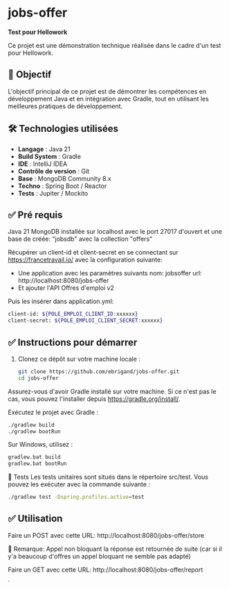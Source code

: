 # jobs-offer

**Test pour Hellowork**

Ce projet est une démonstration technique réalisée dans le cadre d'un test pour Hellowork.

## 🚀 Objectif

L'objectif principal de ce projet est de démontrer les compétences en développement Java et en intégration avec Gradle, tout en utilisant les meilleures pratiques de développement.

## 🛠️ Technologies utilisées

- **Langage** : Java 21
- **Build System** : Gradle
- **IDE** : IntelliJ IDEA
- **Contrôle de version** : Git
- **Base** : MongoDB Community 8.x
- **Techno** : Spring Boot / Reactor
- **Tests** : Jupiter / Mockito

## ✅ Pré requis

Java 21
MongoDB installée sur localhost avec le port 27017 d'ouvert et une base de créée: "jobsdb" avec la collection "offers"

Récupérer un client-id et client-secret en se connectant sur https://francetravail.io/ avec la configuration suivante:
- Une application avec les paramètres suivants nom: jobsoffer url: http://localhost:8080/jobs-offer
- Et ajouter l'API Offres d'emploi v2

Puis les insérer dans application.yml:
   
```bash
client-id: ${POLE_EMPLOI_CLIENT_ID:xxxxxx}
client-secret: ${POLE_EMPLOI_CLIENT_SECRET:xxxxxx}
```

## ✅ Instructions pour démarrer

1. Clonez ce dépôt sur votre machine locale :

   ```bash
   git clone https://github.com/ebrigand/jobs-offer.git
   cd jobs-offer
Assurez-vous d'avoir Gradle installé sur votre machine. Si ce n'est pas le cas, vous pouvez l'installer depuis https://gradle.org/install/.

Exécutez le projet avec Gradle :

   ```bash
./gradlew build
./gradlew bootRun
```
Sur Windows, utilisez :

   ```bash
gradlew.bat build
gradlew.bat bootRun
```
🧪 Tests
Les tests unitaires sont situés dans le répertoire src/test. Vous pouvez les exécuter avec la commande suivante :

   ```bash
./gradlew test -Dspring.profiles.active=test 
```

## ✅ Utilisation
Faire un POST avec cette URL:
http://localhost:8080/jobs-offer/store 

📝 Remarque: Appel non bloquant la réponse est retournée de suite (car si il y'a beaucoup d'offres un appel bloquant ne semble pas adapté)

Faire un GET avec cette URL:
http://localhost:8080/jobs-offer/report




`
